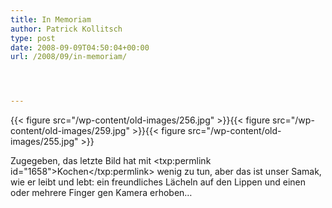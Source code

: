 ```yaml
---
title: In Memoriam
author: Patrick Kollitsch
type: post
date: 2008-09-09T04:50:04+00:00
url: /2008/09/in-memoriam/




---
```

{{< figure src="/wp-content/old-images/256.jpg" >}}{{< figure src="/wp-content/old-images/259.jpg" >}}{{< figure src="/wp-content/old-images/255.jpg" >}}

Zugegeben, das letzte Bild hat mit <txp:permlink id="1658">Kochen</txp:permlink> wenig zu tun, aber das ist unser Samak, wie er leibt und lebt: ein freundliches L&auml;cheln auf den Lippen und einen oder mehrere Finger gen Kamera erhoben&#8230;